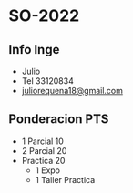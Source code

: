# SO-2022
## Info Inge
- Julio 
- Tel 33120834
- juliorequena18@gmail.com
## Ponderacion PTS
- 1 Parcial 10
- 2 Parcial 20
- Practica 20
    - 1 Expo
    - 1 Taller Practica